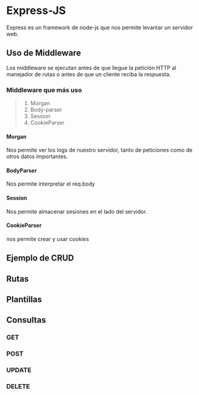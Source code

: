 # Express-JS

Express es un framework de node-js que nos permite levantar un servidor web.

## Uso de Middleware

Los middleware se ejecutan antes de que llegue la petición HTTP al manejador de rutas
o antes de que un cliente reciba la respuesta.

### Middleware que más uso

> 1. Morgan
> 2. Body-parser
> 3. Session
> 4. CookieParser

#### Morgan

Nos permite ver los logs de nuestro servidor, tanto de peticiones como de otros datos importantes.

#### BodyParser

Nos permite interpretar el req.body

#### Session

Nos permite almacenar sesiones en el lado del servidor.

#### CookieParser

nos permite crear y usar cookies

## Ejemplo de CRUD

## Rutas

## Plantillas

## Consultas

### GET

### POST

### UPDATE

### DELETE
